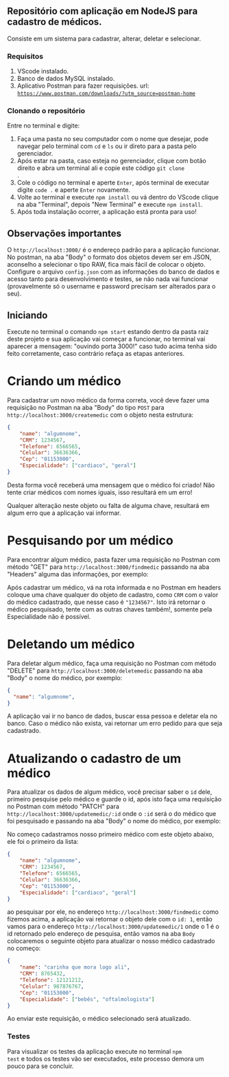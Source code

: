 ## Repositório com aplicação em NodeJS para cadastro de médicos.

Consiste em um sistema para cadastrar, alterar, deletar e selecionar.

### Requisitos

1. VScode instalado.
2. Banco de dados MySQL instalado.
3. Aplicativo Postman para fazer requisições. url: <code>https://www.postman.com/downloads/?utm_source=postman-home</code>

### Clonando o repositório

Entre no terminal e digite:

1. Faça uma pasta no seu computador com o nome que desejar, pode navegar pelo terminal com <code>cd</code> e <code>ls</code> ou ir direto para a pasta pelo gerenciador.
2. Após estar na pasta, caso esteja no gerenciador, clique com botão direito e abra um terminal ali e copie este código <code>git clone </code>.
3. Cole o código no terminal e aperte <code>Enter</code>, após terminal de executar digite <code>code .</code> e aperte <code>Enter</code> novamente.
4. Volte ao terminal e execute <code>npm install</code> ou vá dentro do VScode clique na aba "Terminal", depois "New Terminal" e execute <code>npm install</code>.
5. Após toda instalação ocorrer, a aplicação está pronta para uso!

## Observações importantes

O <code>http://localhost:3000/</code> é o endereço padrão para a aplicação funcionar.
No postman, na aba "Body" o formato dos objetos devem ser em JSON, aconselho a selecionar o tipo RAW, fica mais fácil de colocar o objeto.
Configure o arquivo <code>config.json</code> com as informações do banco de dados e acesso tanto para desenvolvimento e testes, se não nada vai funcionar (provavelmente só o username e password precisam ser alterados para o seu).

## Iniciando

Execute no terminal o comando <code>npm start</code> estando dentro da pasta raiz deste projeto e sua aplicação vai começar a funcionar, no terminal vai aparecer a mensagem: "ouvindo porta 3000!" caso tudo acima tenha sido feito corretamente, caso contrário refaça as etapas anteriores.

# Criando um médico

Para cadastrar um novo médico da forma correta, você deve fazer uma requisição no Postman na aba "Body" do tipo <code>POST</code> para <code>http://localhost:3000/createmedic</code> com o objeto nesta estrutura:

```json
{
    "name": "algumnome",
    "CRM": 1234567,
    "Telefone": 6566565,
    "Celular": 36636366,
    "Cep": "01153000",
    "Especialidade": ["cardiaco", "geral"]
}
```

Desta forma você receberá uma mensagem que o médico foi criado!
Não tente criar médicos com nomes iguais, isso resultará em um erro!

Qualquer alteração neste objeto ou falta de alguma chave, resultará em algum erro que a aplicação vai informar.

# Pesquisando por um médico

Para encontrar algum médico, pasta fazer uma requisição no Postman com método "GET" para <code>http://localhost:3000/findmedic</code> passando na aba "Headers" alguma das informações, por exemplo:

Após cadastrar um médico, vá na rota informada e no Postman em headers coloque uma chave qualquer do objeto de cadastro, como <code>CRM</code> com o valor do médico cadastrado, que nesse caso é <code>"1234567"</code>. Isto irá retornar o médico pesquisado, tente com as outras chaves também!, somente pela Especialidade não é possível.

# Deletando um médico

Para deletar algum médico, faça uma requisição no Postman com método "DELETE" para <code>http://localhost:3000/deletemedic</code> passando na aba "Body" o nome do médico, por exemplo:

```json
{
  "name": "algumnome",
}
```

A aplicação vai ir no banco de dados, buscar essa pessoa e deletar ela no banco. Caso o médico não exista, vai retornar um erro pedido para que seja cadastrado.

# Atualizando o cadastro de um médico

Para atualizar os dados de algum médico, você precisar saber o <code>id</code> dele, primeiro pesquise pelo médico e guarde o id, após isto faça uma requisição no Postman com método "PATCH" para <code>http://localhost:3000/updatemedic/:id</code> onde o <code>:id</code> será o do médico que foi pesquisado e passando na aba "Body" o nome do médico, por exemplo:

No começo cadastramos nosso primeiro médico com este objeto abaixo, ele foi o primeiro da lista:

```json
{
    "name": "algumnome",
    "CRM": 1234567,
    "Telefone": 6566565,
    "Celular": 36636366,
    "Cep": "01153000",
    "Especialidade": ["cardiaco", "geral"]
}
```

 ao pesquisar por ele, no endereço <code>http://localhost:3000/findmedic</code> como fizemos acima, a aplicação vai retornar o objeto dele com o <code>id: 1</code>, então vamos para o endereço <code>http://localhost:3000/updatemedic/1</code> onde o 1 é o id retornado pelo endereço de pesquisa, então vamos na aba <code>Body</code> colocaremos o seguinte objeto para atualizar o nosso médico cadastrado no começo:

```json
{
    "name": "carinha que mora logo ali",
    "CRM": 8765432,
    "Telefone": 12121212,
    "Celular": 987876767,
    "Cep": "01153000",
    "Especialidade": ["bebês", "oftalmologista"]
}
```

Ao enviar este requisição, o médico selecionado será atualizado.

### Testes

Para visualizar os testes da aplicação execute no terminal <code>npm test</code> e todos os testes vão ser executados, este processo demora um pouco para se concluir.
